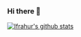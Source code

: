 ### Hi there 👋
[![Ifrahur's github stats](https://github-readme-stats.vercel.app/api?username=ifrahur)](https://github.com/ifrahur/github-readme-stats)
<!--
**ifrahur/ifrahur** is a ✨ _special_ ✨ repository because its `README.md` (this file) appears on your GitHub profile.

Here are some ideas to get you started:

- 🔭 I’m currently working on ...
- 🌱 I’m currently learning ...
- 👯 I’m looking to collaborate on ...
- 🤔 I’m looking for help with ...
- 💬 Ask me about ...
- 📫 How to reach me: ...
- 😄 Pronouns: ...
- ⚡ Fun fact: ...
-->
